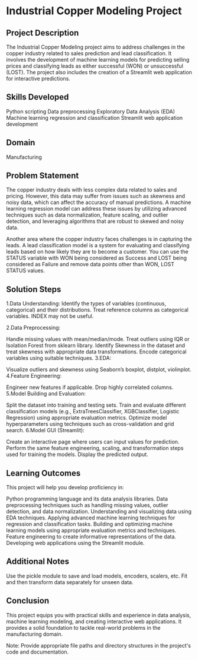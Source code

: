 # Industrial Copper Modeling Project
## Project Description
The Industrial Copper Modeling project aims to address challenges in the copper industry related to sales prediction and lead classification. It involves the development of machine learning models for predicting selling prices and classifying leads as either successful (WON) or unsuccessful (LOST). The project also includes the creation of a Streamlit web application for interactive predictions.

## Skills Developed
Python scripting
Data preprocessing
Exploratory Data Analysis (EDA)
Machine learning regression and classification
Streamlit web application development
## Domain
Manufacturing

## Problem Statement
The copper industry deals with less complex data related to sales and pricing. However, this data may suffer from issues such as skewness and noisy data, which can affect the accuracy of manual predictions. A machine learning regression model can address these issues by utilizing advanced techniques such as data normalization, feature scaling, and outlier detection, and leveraging algorithms that are robust to skewed and noisy data.

Another area where the copper industry faces challenges is in capturing the leads. A lead classification model is a system for evaluating and classifying leads based on how likely they are to become a customer. You can use the STATUS variable with WON being considered as Success and LOST being considered as Failure and remove data points other than WON, LOST STATUS values.

## Solution Steps
1.Data Understanding: Identify the types of variables (continuous, categorical) and their distributions. Treat reference columns as categorical variables. INDEX may not be useful.

2.Data Preprocessing:

Handle missing values with mean/median/mode.
Treat outliers using IQR or Isolation Forest from sklearn library.
Identify Skewness in the dataset and treat skewness with appropriate data transformations.
Encode categorical variables using suitable techniques.
3.EDA:

Visualize outliers and skewness using Seaborn’s boxplot, distplot, violinplot.
4.Feature Engineering:

Engineer new features if applicable.
Drop highly correlated columns.
5.Model Building and Evaluation:

Split the dataset into training and testing sets.
Train and evaluate different classification models (e.g., ExtraTreesClassifier, XGBClassifier, Logistic Regression) using appropriate evaluation metrics.
Optimize model hyperparameters using techniques such as cross-validation and grid search.
6.Model GUI (Streamlit):

Create an interactive page where users can input values for prediction.
Perform the same feature engineering, scaling, and transformation steps used for training the models.
Display the predicted output.
## Learning Outcomes
This project will help you develop proficiency in:

Python programming language and its data analysis libraries.
Data preprocessing techniques such as handling missing values, outlier detection, and data normalization.
Understanding and visualizing data using EDA techniques.
Applying advanced machine learning techniques for regression and classification tasks.
Building and optimizing machine learning models using appropriate evaluation metrics and techniques.
Feature engineering to create informative representations of the data.
Developing web applications using the Streamlit module.
## Additional Notes
Use the pickle module to save and load models, encoders, scalers, etc.
Fit and then transform data separately for unseen data.
## Conclusion
This project equips you with practical skills and experience in data analysis, machine learning modeling, and creating interactive web applications. It provides a solid foundation to tackle real-world problems in the manufacturing domain.

Note: Provide appropriate file paths and directory structures in the project's code and documentation.
